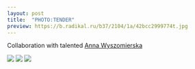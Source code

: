 ```yaml
---
layout: post
title:  "PHOTO:TENDER"
preview: https://b.radikal.ru/b37/2104/1a/42bcc2999774t.jpg
---
```

Collaboration with talented [Anna Wyszomierska](https://annawyszomierska.eu/)

<img src="https://c.radikal.ru/c35/2104/61/632e71e58a1at.jpg">
<img src="https://a.radikal.ru/a40/2104/ce/448ceb73e1bdt.jpg">
<img src="https://a.radikal.ru/a16/2104/97/f7beeddaad26t.jpg">
